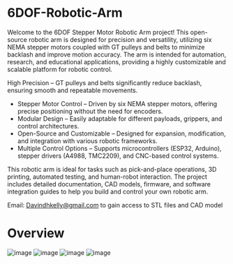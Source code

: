 # 6DOF-Robotic-Arm

Welcome to the 6DOF Stepper Motor Robotic Arm project! This open-source robotic arm is designed for precision and versatility, utilizing six NEMA stepper motors coupled with GT pulleys and belts to minimize backlash and improve motion accuracy. The arm is intended for automation, research, and educational applications, providing a highly customizable and scalable platform for robotic control.

High Precision – GT pulleys and belts significantly reduce backlash, ensuring smooth and repeatable movements.
- Stepper Motor Control – Driven by six NEMA stepper motors, offering precise positioning without the need for encoders.
- Modular Design – Easily adaptable for different payloads, grippers, and control architectures.
- Open-Source and Customizable – Designed for expansion, modification, and integration with various robotic frameworks.
- Multiple Control Options – Supports microcontrollers (ESP32, Arduino), stepper drivers (A4988, TMC2209), and CNC-based control systems.

This robotic arm is ideal for tasks such as pick-and-place operations, 3D printing, automated testing, and human-robot interaction. The project includes detailed documentation, CAD models, firmware, and software integration guides to help you build and control your own robotic arm.

Email: Davindhkelly@gmail.com to gain access to STL files and CAD model


# Overview

![image](https://github.com/user-attachments/assets/8f9ff79f-194a-498c-9eb2-f3e4169dfd4b)
![image](https://github.com/user-attachments/assets/2661f56d-894d-42c3-ad61-9ed574c45a3b)
![image](https://github.com/user-attachments/assets/90fd3500-c4e3-434e-9a57-e1b00085b5e8)
![image](https://github.com/user-attachments/assets/30aae4e2-e996-4161-ba45-ba4a77338092)
